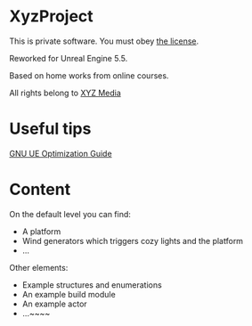 # XyzProject

This is private software. You must obey [the license](LICENSE).

Reworked for Unreal Engine 5.5.

Based on home works from online courses.

All rights belong to [XYZ Media](https://www.school-xyz.com/gamecode)

# Useful tips

[GNU UE Optimization Guide](https://gpuopen.com/learn/unreal-engine-performance-guide/)

# Content

On the default level you can find:
- A platform
- Wind generators which triggers cozy lights and the platform
- ...

Other elements:
- Example structures and enumerations
- An example build module
- An example actor
- ...~~~~
